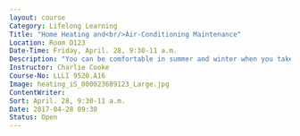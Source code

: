 ```yaml
---
layout: course
Category: Lifelong Learning
Title: "Home Heating and<br/>Air-Conditioning Maintenance"
Location: Room D123
Date-Time: Friday, April. 28, 9:30-11 a.m.
Description: "You can be comfortable in summer and winter when you take care of basic maintenance on your home heating and air-conditioningsystem. This class is designed for you to learn the basics, and to know when to call a professional."
Instructor: Charlie Cooke
Course-No: LLLI 9520.A16
Image: heating_iS_000023689123_Large.jpg
ContentWriter:
Sort: April. 28, 9:30-11 a.m.
Date: 2017-04-28 09:30
Status: Open
---
```

